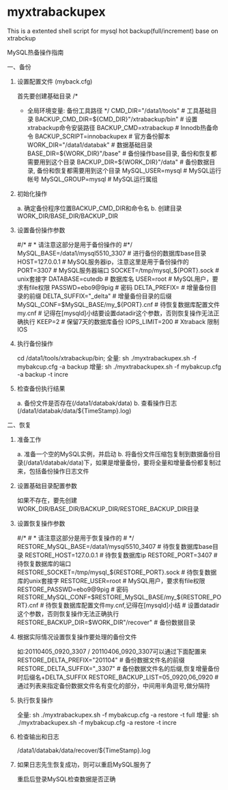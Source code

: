 myxtrabackupex
==============

This is a extented shell script for mysql hot backup(full/increment) base on xtrabckup

MySQL热备操作指南

一、备份

 1) 设置配置文件 (myback.cfg)
 
    首先要创建基础目录
    /*
    * 全局环境变量: 备份工具路径
    */
    CMD_DIR="/data1/tools" # 工具基础目录
    BACKUP_CMD_DIR=${CMD_DIR}"/xtrabackup/bin" # 设置xtrabackup命令安装路径
    BACKUP_CMD=xtrabackup # Innodb热备命令
    BACKUP_SCRIPT=innobackupex # 官方备份脚本
    WORK_DIR="/data1/databak" # 数据基础目录
    BASE_DIR=${WORK_DIR}"/base" # 备份操作base目录, 备份和恢复都需要用到这个目录
    BACKUP_DIR=${WORK_DIR}"/data" # 备份数据目录, 备份和恢复都需要用到这个目录
    MySQL_USER=mysql # MySQL运行帐号
    MySQL_GROUP=mysql # MySQL运行属组

 2) 初始化操作
 
    a. 确定备份程序位置BACKUP_CMD_DIR和命令名
    b. 创建目录WORK_DIR/BASE_DIR/BACKUP_DIR
    
 3) 设置备份操作参数
 
    #/* # * 请注意这部分是用于备份操作的
    #*/
    MySQL_BASE=/data1/mysql5510_3307 # 进行备份的数据库base目录
    HOST=127.0.0.1 # MySQL服务器ip，注意这里是用于备份操作的
    PORT=3307 # MySQL服务器端口
    SOCKET=/tmp/mysql_${PORT}.sock # unix套接字
    DATABASE=cutedb # 数据库名
    USER=root # MySQL用户，要求有file权限
    PASSWD=ebo9@9pig # 密码
    DELTA_PREFIX= # 增量备份目录的前缀
    DELTA_SUFFIX="_delta" # 增量备份目录的后缀
    MySQL_CONF=$MySQL_BASE/my_${PORT}.cnf # 待恢复数据库配置文件my.cnf # 记得在[mysqld]小结要设置datadir这个参数，否则恢复操作无法正确执行
    KEEP=2 # 保留7天的数据库备份
    IOPS_LIMIT=200 # Xtraback 限制IOS

 4) 执行备份操作
 
    cd /data1/tools/xtrabackup/bin; 
    全量: sh ./myxtrabackupex.sh -f mybakcup.cfg -a backup
    增量: sh ./myxtrabackupex.sh -f mybakcup.cfg -a backup -t incre

 5) 检查备份执行结果
 
    a. 备份文件是否存在(/data1/databak/data)
    b. 查看操作日志(/data1/databak/data/${TimeStamp}.log)


二、恢复

 1) 准备工作
 
    a. 准备一个空的MySQL实例，并启动
    b. 将备份文件压缩包复制到数据备份目录(/data1/databak/data)下，如果是增量备份，要将全量和增量备份都复制过来，包括备份操作日志文件

 2) 设置基础目录配置参数
 
    如果不存在，要先创建WORK_DIR/BASE_DIR/BACKUP_DIR/RESTORE_BACKUP_DIR目录

 3) 设置恢复操作参数
 
    #/* # * 请注意这部分是用于恢复操作的 # */
    RESTORE_MySQL_BASE=/data1/mysql5510_3407 # 待恢复数据库base目录
    RESTORE_HOST=127.0.0.1 # 待恢复数据库ip
    RESTORE_PORT=3407 # 待恢复数据库的端口
    RESTORE_SOCKET=/tmp/mysql_${RESTORE_PORT}.sock # 待恢复数据库的unix套接字
    RESTORE_USER=root # MySQL用户，要求有file权限
    RESTORE_PASSWD=ebo9@9pig # 密码
    RESTORE_MySQL_CONF=$RESTORE_MySQL_BASE/my_${RESTORE_PORT}.cnf # 待恢复数据库配置文件my.cnf,记得在[mysqld]小结 # 设置datadir这个参数，否则恢复操作无法正确执行
    RESTORE_BACKUP_DIR=$WORK_DIR"/recover" # 备份数据目录

 4) 根据实际情况设置恢复操作要处理的备份文件
 
    如:20110405_0920_3307 / 20110406_0920_3307可以通过下面配置来
    RESTORE_DELTA_PREFIX="201104" # 备份数据文件名的前缀
    RESTORE_DELTA_SUFFIX="_3307" # 备份数据文件名的后缀,恢复增量备份时后缀名+DELTA_SUFFIX
    RESTORE_BACKUP_LIST=05_0920,06_0920 # 通过列表来指定备份数据文件名有变化的部分，中间用半角逗号,做分隔符

 5) 执行恢复操作
 
    全量: sh ./myxtrabackupex.sh -f mybakcup.cfg -a restore -t full
    增量: sh ./myxtrabackupex.sh -f mybakcup.cfg -a restore -t incre

 6) 检查输出和日志
 
    /data1/databak/data/recover/${TimeStamp}.log

 7) 如果日志先生恢复成功，则可以重启MySQL服务了
 
    重启后登录MySQL检查数据是否正确
